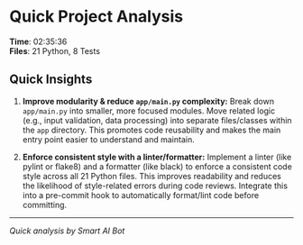 # Quick Project Analysis

**Time**: 02:35:36  
**Files**: 21 Python, 8 Tests

## Quick Insights

1. **Improve modularity & reduce `app/main.py` complexity:** Break down `app/main.py` into smaller, more focused modules. Move related logic (e.g., input validation, data processing) into separate files/classes within the `app` directory.  This promotes code reusability and makes the main entry point easier to understand and maintain.

2. **Enforce consistent style with a linter/formatter:**  Implement a linter (like pylint or flake8) and a formatter (like black) to enforce a consistent code style across all 21 Python files. This improves readability and reduces the likelihood of style-related errors during code reviews. Integrate this into a pre-commit hook to automatically format/lint code before committing.


---
*Quick analysis by Smart AI Bot*
